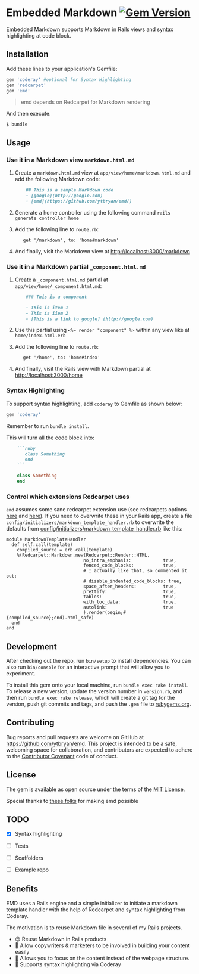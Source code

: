 # Embedded Markdown [![Gem Version](https://badge.fury.io/rb/emd.svg)](https://badge.fury.io/rb/emd)

Embedded Markdown supports Markdown in Rails views and syntax highlighting at code block. 

## Installation

Add these lines to your application's Gemfile:

```ruby
gem 'coderay' #optional for Syntax Highlighting
gem 'redcarpet'
gem 'emd'
```
> emd depends on Redcarpet for Markdown rendering

And then execute:

    $ bundle

## Usage

### Use it in a Markdown view `markdown.html.md`

1. Create a `markdown.html.md` view at `app/view/home/markdown.html.md` and add the following Markdown code:

    ```markdown
        ## This is a sample Markdown code
        - [google](http://google.com)
        - [emd](https://github.com/ytbryan/emd/)
    ```

1. Generate a home controller using the following command `rails generate controller home`

1. Add the following line to `route.rb`: 
    ```
       get '/markdown', to: 'home#markdown'
    ```
1. And finally, visit the Markdown view at [http://localhost:3000/markdown](http://localhost:3000/markdown)


### Use it in a Markdown partial `_component.html.md`

1. Create a `_component.html.md` partial at `app/view/home/_component.html.md`:

    ```markdown
        ### This is a component

        - This is item 1
        - This is iiem 2
        - [This is a link to google] (http://google.com)
    ```

1. Use this partial using `<%= render "component" %>` within any view like at `home/index.html.erb`

1. Add the following line to `route.rb`: 
    ```
       get '/home', to: 'home#index'
    ```
1. And finally, visit the Rails view with Markdown partial at [http://localhost:3000/home](http://localhost:3000/home)


### Syntax Highlighting

To support syntax highlighting, add `coderay` to Gemfile as shown below: 

```ruby
gem 'coderay'
```
Remember to run `bundle install`. 

This will turn all the code block into:

```ruby
    ```ruby
       class Something
       end
    ```
```

```ruby
    class Something
    end
  ```

### Control which extensions Redcarpet uses

`emd` assumes some sane redcarpet extension use (see redcarpets options [here](https://github.com/vmg/redcarpet#and-its-like-really-simple-to-use) and [here](https://github.com/vmg/redcarpet#darling-i-packed-you-a-couple-renderers-for-lunch)). If you need to overwrite these in your Rails app, create a file `config/initializers/markdown_template_handler.rb` to overwrite the defaults from [config/initializers/markdown_template_handler.rb](config/initializers/markdown_template_handler.rb) like this:

```
module MarkdownTemplateHandler
  def self.call(template)
    compiled_source = erb.call(template)
    %(Redcarpet::Markdown.new(Redcarpet::Render::HTML,
                             no_intra_emphasis:            true,
                             fenced_code_blocks:           true,
                             # I actually like that, so commented it out:
                             # disable_indented_code_blocks: true,
                             space_after_headers:          true,
                             prettify:                     true,
                             tables:                       true,
                             with_toc_data:                true,
                             autolink:                     true
                             ).render(begin;#{compiled_source};end).html_safe)
  end
end
```

## Development

After checking out the repo, run `bin/setup` to install dependencies. You can also run `bin/console` for an interactive prompt that will allow you to experiment.

To install this gem onto your local machine, run `bundle exec rake install`. To release a new version, update the version number in `version.rb`, and then run `bundle exec rake release`, which will create a git tag for the version, push git commits and tags, and push the `.gem` file to [rubygems.org](https://rubygems.org).

## Contributing

Bug reports and pull requests are welcome on GitHub at https://github.com/ytbryan/emd. This project is intended to be a safe, welcoming space for collaboration, and contributors are expected to adhere to the [Contributor Covenant](http://contributor-covenant.org) code of conduct.


## License

The gem is available as open source under the terms of the [MIT License](http://opensource.org/licenses/MIT).


Special thanks to [these folks](http://stackoverflow.com/questions/4163560/how-can-i-automatically-render-partials-using-markdown-in-rails-3/10131299#10131299
) for making emd possible


## TODO

- [x] Syntax highlighting 
- [ ] Tests
- [ ] Scaffolders
- [ ] Example repo


## Benefits

EMD uses a Rails engine and a simple initializer to initiate a markdown template handler with the help of Redcarpet and syntax highlighting from Coderay.

The motivation is to reuse Markdown file in several of my Rails projects.

- 😊 Reuse Markdown in Rails products
- 📝 Allow copywriters & marketers to be involved in building your content easily 
- 📝 Allows you to focus on the content instead of the webpage structure.  
- 🙌 Supports syntax highlighting via Coderay
